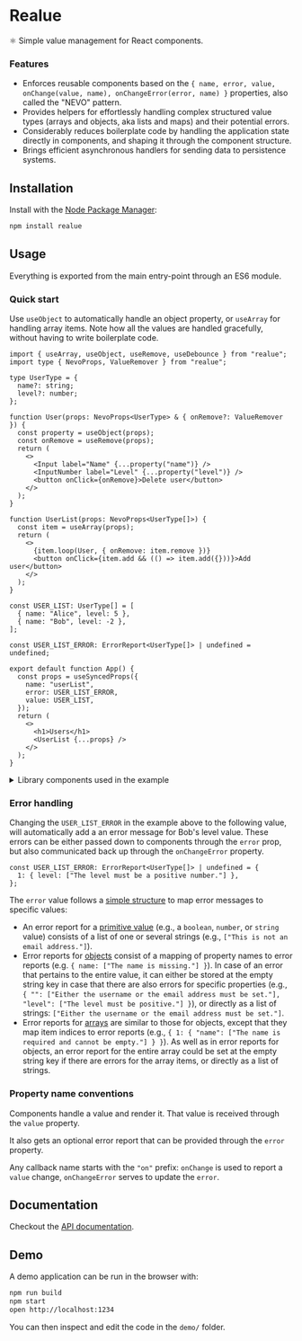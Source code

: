 # Realue

⚛️ Simple value management for React components.

### Features

- Enforces reusable components based on the `{ name, error, value, onChange(value, name), onChangeError(error, name) }` properties, also called the "NEVO" pattern.
- Provides helpers for effortlessly handling complex structured value types (arrays and objects, aka lists and maps) and their potential errors.
- Considerably reduces boilerplate code by handling the application state directly in components, and shaping it through the component structure.
- Brings efficient asynchronous handlers for sending data to persistence systems.

## Installation

Install with the [Node Package Manager](https://www.npmjs.com/package/realue):

```bash
npm install realue
```

## Usage

Everything is exported from the main entry-point through an ES6 module.

### Quick start

Use `useObject` to automatically handle an object property, or `useArray` for handling array items. Note how all the values are handled gracefully, without having to write boilerplate code.

```tsx
import { useArray, useObject, useRemove, useDebounce } from "realue";
import type { NevoProps, ValueRemover } from "realue";

type UserType = {
  name?: string;
  level?: number;
};

function User(props: NevoProps<UserType> & { onRemove?: ValueRemover }) {
  const property = useObject(props);
  const onRemove = useRemove(props);
  return (
    <>
      <Input label="Name" {...property("name")} />
      <InputNumber label="Level" {...property("level")} />
      <button onClick={onRemove}>Delete user</button>
    </>
  );
}

function UserList(props: NevoProps<UserType[]>) {
  const item = useArray(props);
  return (
    <>
      {item.loop(User, { onRemove: item.remove })}
      <button onClick={item.add && (() => item.add({}))}>Add user</button>
    </>
  );
}

const USER_LIST: UserType[] = [
  { name: "Alice", level: 5 },
  { name: "Bob", level: -2 },
];

const USER_LIST_ERROR: ErrorReport<UserType[]> | undefined = undefined;

export default function App() {
  const props = useSyncedProps({
    name: "userList",
    error: USER_LIST_ERROR,
    value: USER_LIST,
  });
  return (
    <>
      <h1>Users</h1>
      <UserList {...props} />
    </>
  );
}
```

<details>
  <summary>Library components used in the example</summary>

```tsx
function extractInputValue<T extends string | undefined>({
  value,
}: HTMLInputElement) {
  return (value === "" ? undefined : value) as T;
}

function Input(
  props: NevoProps<string | undefined> & { label: string; delay?: number },
) {
  const { value = "", name, onChange } = useDebounce(props, delay);
  const onInput = useInput(props, extractInputValue);
  return (
    <div class="flex flex-col space-y-1">
      <label>{label}</label>
      {error && <p class="text-red-500 dark:text-red-300">{error.join(" ")}</p>}
      <input
        autoComplete="new-password"
        disabled={!onChange}
        name={name}
        onInput={onChange ? onInput : undefined}
        placeholder={placeholder}
        value={value}
      />
    </div>
  );
}

function extractInputNumberValue({ value }: HTMLInputElement) {
  const parsedValue = parseFloat(value);
  return isNaN(parsedValue) ? undefined : parsedValue;
}

export const InputNumber = memo(function InputNumber(props: InputNumberProps) {
  const {
    value: currentValue,
    name,
    onChange,
    label,
    placeholder,
    onValidate,
    error,
    onChangeError,
  } = props;
  const value =
    currentValue === undefined
      ? undefined
      : isNaN(currentValue)
      ? 0
      : currentValue;
  const onInput = useInput(props, extractInputNumberValue);
  return (
    <div class="flex flex-col space-y-1">
      <label>{label}</label>
      {error && <p class="text-red-500 dark:text-red-300">{error.join(" ")}</p>}
      <input
        autoComplete="off"
        disabled={!onChange}
        name={name}
        onInput={onChange ? onInput : undefined}
        placeholder={placeholder}
        type="number"
        value={value === undefined ? "" : value}
      />
    </div>
  );
});
```

</details>

### Error handling

Changing the `USER_LIST_ERROR` in the example above to the following value, will automatically add a an error message for Bob's level value. These errors can be either passed down to components through the `error` prop, but also communicated back up through the `onChangeError` property.

```tsx
const USER_LIST_ERROR: ErrorReport<UserType[]> | undefined = {
  1: { level: ["The level must be a positive number."] },
};
```

The `error` value follows a [simple structure](doc/README.md#errorreport) to map error messages to specific values:

- An error report for a [primitive value](doc/README.md#errorreportvalue) (e.g., a `boolean`, `number`, or `string` value) consists of a list of one or several strings (e.g., `["This is not an email address."]`).
- Error reports for [objects](doc/README.md#errorreportobject) consist of a mapping of property names to error reports (e.g. `{ name: ["The name is missing."] }`). In case of an error that pertains to the entire value, it can either be stored at the empty string key in case that there are also errors for specific properties (e.g., `{ "": ["Either the username or the email address must be set."], "level": ["The level must be positive."] }`), or directly as a list of strings: `["Either the username or the email address must be set."]`.
- Error reports for [arrays](doc/README.md#errorreportarray) are similar to those for objects, except that they map item indices to error reports (e.g., `{ 1: { "name": ["The name is required and cannot be empty."] } }`). As well as in error reports for objects, an error report for the entire array could be set at the empty string key if there are errors for the array items, or directly as a list of strings.

### Property name conventions

Components handle a value and render it. That value is received through the `value` property.

It also gets an optional error report that can be provided through the `error` property.

Any callback name starts with the `"on"` prefix: `onChange` is used to report a `value` change, `onChangeError` serves to update the `error`.

## Documentation

Checkout the [API documentation](doc/README.md).

## Demo

A demo application can be run in the browser with:

```bash
npm run build
npm start
open http://localhost:1234
```

You can then inspect and edit the code in the `demo/` folder.
